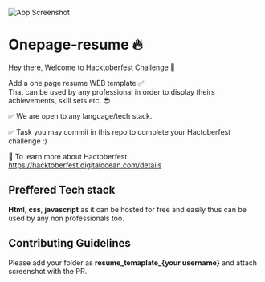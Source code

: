 ![App Screenshot](https://hacktoberfest.digitalocean.com/_nuxt/img/logo-hacktoberfest-full.f42e3b1.svg)

  # Onepage-resume 🔥
Hey there, Welcome to Hacktoberfest Challenge 🧩 

Add a one page resume WEB template ✅  
That can be used by any professional in order to   display theirs achievements, skill sets etc.  😎

✅ We are open to any language/tech stack.

✅  Task you may commit in  this repo to complete your Hactoberfest challenge :)

🔗 To learn more about Hactoberfest: https://hacktoberfest.digitalocean.com/details
## Preffered Tech stack
**Html**, **css**, **javascript** as it can be hosted for free and easily thus can be used by any non professionals too.
 
## Contributing Guidelines
Please add your folder as **resume_temaplate_{your username}** and attach screenshot with the PR.
